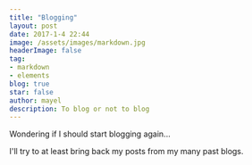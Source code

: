 ```yaml
---
title: "Blogging"
layout: post
date: 2017-1-4 22:44
image: /assets/images/markdown.jpg
headerImage: false
tag:
- markdown
- elements
blog: true
star: false
author: mayel
description: To blog or not to blog
---
```


Wondering if I should start blogging again...

I'll try to at least bring back my posts from my many past blogs.
